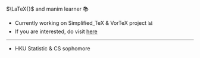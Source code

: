 $\LaTeX{}$ and manim learner 📚

- Currently working on Simplified_TeX & VorTeX project 📊  
- If you are interested, do visit [here](https://github.com/Goge052215/VorTeX)

---

- HKU Statistic & CS sophomore

<!---
Goge052215/Goge052215 is a ✨ special ✨ repository because its `README.md` (this file) appears on your GitHub profile.
You can click the Preview link to take a look at your changes.
--->
